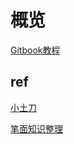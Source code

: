 # 概览

[Gitbook教程](https://blog.csdn.net/lu_embedded/article/details/81100704)

## ref

[小土刀](https://wdxtub.com/interview/14520847747820.html)

[笔面知识整理](https://hit-alibaba.github.io/interview/)

